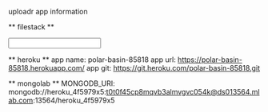 uploadr app information

** filestack **
<script type="text/javascript" src="//api.filestackapi.com/filestack.js"></script>
<input type="filepicker" data-fp-apikey="A5Ty0VK2QjSbaN1SF5mtIz" onchange="alert(event.fpfile.url)">

** heroku **
app name:   polar-basin-85818
app url:    https://polar-basin-85818.herokuapp.com/
app git:    https://git.heroku.com/polar-basin-85818.git

** mongolab **
MONGODB_URI: mongodb://heroku_4f5979x5:t0t0f45cp8mqvb3almvgvc054k@ds013564.mlab.com:13564/heroku_4f5979x5
